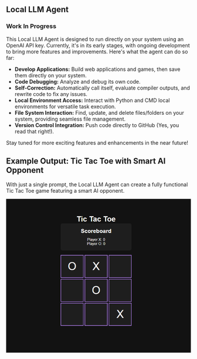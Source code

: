 ## Local LLM Agent

### Work In Progress

This Local LLM Agent is designed to run directly on your system using an OpenAI API key. Currently, it's in its early stages, with ongoing development to bring more features and improvements. Here's what the agent can do so far:

- **Develop Applications:** Build web applications and games, then save them directly on your system.
- **Code Debugging:** Analyze and debug its own code.
- **Self-Correction:** Automatically call itself, evaluate compiler outputs, and rewrite code to fix any issues.
- **Local Environment Access:** Interact with Python and CMD local environments for versatile task execution.
- **File System Interaction:** Find, update, and delete files/folders on your system, providing seamless file management.
- **Version Control Integration:** Push code directly to GitHub (Yes, you read that right!).

Stay tuned for more exciting features and enhancements in the near future!

## Example Output: Tic Tac Toe with Smart AI Opponent

With just a single prompt, the Local LLM Agent can create a fully functional Tic Tac Toe game featuring a smart AI opponent.

![Local LLM Agent Image](imgs/pic-1.png)
